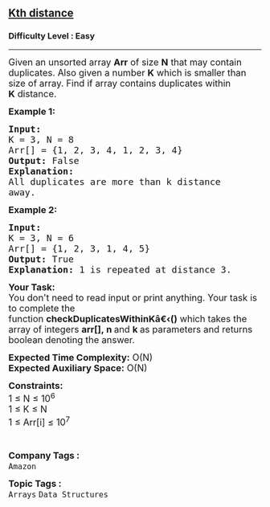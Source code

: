 <h2><a href="https://www.geeksforgeeks.org/problems/kth-distance3757/1?page=13&category=Arrays,Strings&difficulty=Easy&sortBy=accuracy">Kth distance</a></h2><h3>Difficulty Level : Easy</h3><hr><div class="problems_problem_content__Xm_eO"><p><span style="font-size:18px">Given an unsorted array <strong>Arr</strong> of size <strong>N</strong> that may contain duplicates. Also given a number <strong>K</strong> which is smaller than size of array. Find if array contains duplicates within <strong>K</strong>&nbsp;distance.</span></p>

<p><strong><span style="font-size:18px">Example 1:</span></strong></p>

<pre><span style="font-size:18px"><strong>Input:</strong> 
K = 3, N = 8
Arr[] = {1, 2, 3, 4, 1, 2, 3, 4}
<strong>Output:</strong> False
<strong>Explanation:</strong> 
All duplicates are more than k distance
away.</span></pre>

<p><strong><span style="font-size:18px">Example 2:</span></strong></p>

<pre><span style="font-size:18px"><strong>Input:</strong> 
K = 3, N = 6
Arr[] = {1, 2, 3, 1, 4, 5}
<strong>Output:</strong> True
<strong>Explanation: </strong>1 is repeated at distance 3.</span></pre>

<p><span style="font-size:18px"><strong>Your Task:&nbsp;&nbsp;</strong><br>
You don't need to read input or print anything. Your task is to complete the function&nbsp;<strong>checkDuplicatesWithinKâ€‹()</strong>&nbsp;which takes the array of integers&nbsp;<strong>arr[],</strong><strong>&nbsp;n&nbsp;</strong>and <strong>k&nbsp;</strong>as parameters and returns boolean&nbsp;denoting the answer.</span></p>

<p><span style="font-size:18px"><strong>Expected Time Complexity:</strong>&nbsp;O(N)<br>
<strong>Expected Auxiliary Space:</strong>&nbsp;O(N)</span></p>

<p><span style="font-size:18px"><strong>Constraints:</strong><br>
1 ≤ N ≤ 10<sup>6</sup><br>
1 ≤ K ≤ N<br>
1 ≤ Arr[i] ≤ 10<sup>7</sup></span></p>

<p>&nbsp;</p>
</div><p><span style=font-size:18px><strong>Company Tags : </strong><br><code>Amazon</code>&nbsp;<br><p><span style=font-size:18px><strong>Topic Tags : </strong><br><code>Arrays</code>&nbsp;<code>Data Structures</code>&nbsp;